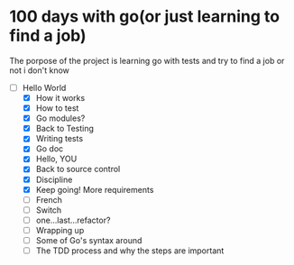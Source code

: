 # 100 days with go(or just learning to find a job)

The porpose of the project is learning go with tests and try to find a job 
or not i don't know

- [ ] Hello World
    - [x] How it works
    - [x] How to test
    - [x] Go modules?
    - [x] Back to Testing
    - [x] Writing tests
    - [x] Go doc
    - [x] Hello, YOU
    - [x] Back to source control
    - [x] Discipline
    - [x] Keep going! More requirements
    - [ ] French
    - [ ] Switch
    - [ ] one...last...refactor?
    - [ ] Wrapping up
    - [ ] Some of Go's syntax around
    - [ ] The TDD process and why the steps are important